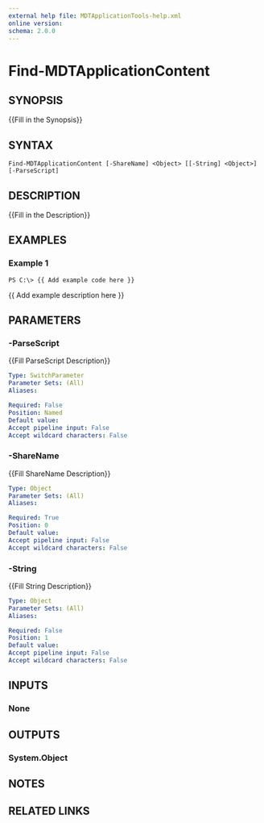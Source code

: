 ```yaml
---
external help file: MDTApplicationTools-help.xml
online version: 
schema: 2.0.0
---
```


# Find-MDTApplicationContent
## SYNOPSIS
{{Fill in the Synopsis}}

## SYNTAX

```
Find-MDTApplicationContent [-ShareName] <Object> [[-String] <Object>] [-ParseScript]
```

## DESCRIPTION
{{Fill in the Description}}

## EXAMPLES

### Example 1
```
PS C:\> {{ Add example code here }}
```

{{ Add example description here }}

## PARAMETERS

### -ParseScript
{{Fill ParseScript Description}}

```yaml
Type: SwitchParameter
Parameter Sets: (All)
Aliases: 

Required: False
Position: Named
Default value: 
Accept pipeline input: False
Accept wildcard characters: False
```

### -ShareName
{{Fill ShareName Description}}

```yaml
Type: Object
Parameter Sets: (All)
Aliases: 

Required: True
Position: 0
Default value: 
Accept pipeline input: False
Accept wildcard characters: False
```

### -String
{{Fill String Description}}

```yaml
Type: Object
Parameter Sets: (All)
Aliases: 

Required: False
Position: 1
Default value: 
Accept pipeline input: False
Accept wildcard characters: False
```

## INPUTS

### None


## OUTPUTS

### System.Object

## NOTES

## RELATED LINKS

